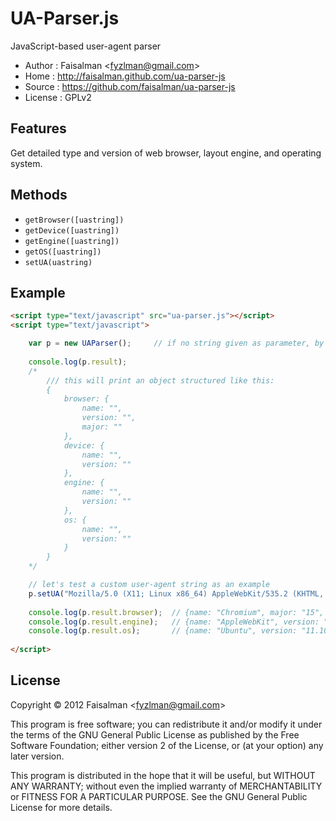 # UA-Parser.js

JavaScript-based user-agent parser

* Author    : Faisalman <<fyzlman@gmail.com>>
* Home      : http://faisalman.github.com/ua-parser-js
* Source    : https://github.com/faisalman/ua-parser-js
* License   : GPLv2

## Features

Get detailed type and version of web browser, layout engine, and operating system.

## Methods

* `getBrowser([uastring])`
* `getDevice([uastring])`
* `getEngine([uastring])`
* `getOS([uastring])`
* `setUA(uastring)`

## Example

```html
<script type="text/javascript" src="ua-parser.js"></script>
<script type="text/javascript">

    var p = new UAParser();     // if no string given as parameter, by default it takes ua string from current browser's window.navigator
    
    console.log(p.result);
    /*
        /// this will print an object structured like this:
        {
            browser: {
                name: "",
                version: "",
                major: ""
            },
            device: {
                name: "",
                version: ""
            },
            engine: {
                name: "",
                version: ""
            },
            os: {
                name: "",
                version: ""
            }
        }
    */

    // let's test a custom user-agent string as an example
    p.setUA("Mozilla/5.0 (X11; Linux x86_64) AppleWebKit/535.2 (KHTML, like Gecko) Ubuntu/11.10 Chromium/15.0.874.106 Chrome/15.0.874.106 Safari/535.2");
    
    console.log(p.result.browser);  // {name: "Chromium", major: "15", version: "15.0.874.106"}
    console.log(p.result.engine);   // {name: "AppleWebKit", version: "535.2"}
    console.log(p.result.os);       // {name: "Ubuntu", version: "11.10"}
    
</script>
```

## License

Copyright © 2012 Faisalman <<fyzlman@gmail.com>>

This program is free software; you can redistribute it and/or
modify it under the terms of the GNU General Public License
as published by the Free Software Foundation; either version 2
of the License, or (at your option) any later version.

This program is distributed in the hope that it will be useful,
but WITHOUT ANY WARRANTY; without even the implied warranty of
MERCHANTABILITY or FITNESS FOR A PARTICULAR PURPOSE.  See the
GNU General Public License for more details.
